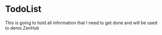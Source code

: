 # TodoList
This is going to hold all information that I need to get done and will be used to demo ZenHub

